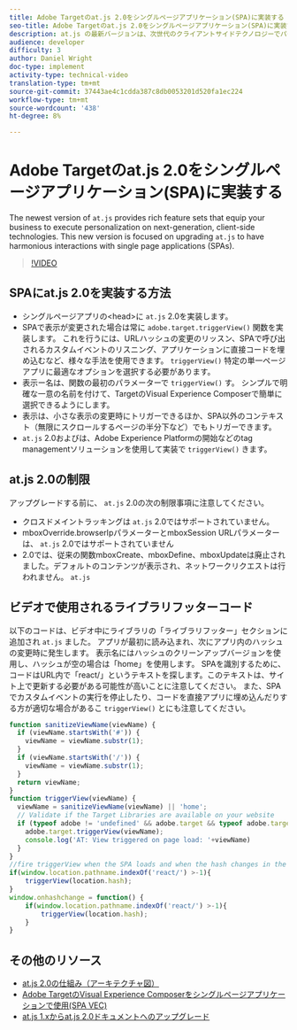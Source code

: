 ```yaml
---
title: Adobe Targetのat.js 2.0をシングルページアプリケーション(SPA)に実装する
seo-title: Adobe Targetのat.js 2.0をシングルページアプリケーション(SPA)に実装する
description: at.js の最新バージョンは、次世代のクライアントサイドテクノロジーでパーソナライゼーションを実行するための機能セットを提供します。この新しいバージョンは、シングルページアプリケーション（SPA）と調和したインタラクションを実現するための at.js のアップグレードに焦点を当てています。
audience: developer
difficulty: 3
author: Daniel Wright
doc-type: implement
activity-type: technical-video
translation-type: tm+mt
source-git-commit: 37443ae4c1cdda387c8db0053201d520fa1ec224
workflow-type: tm+mt
source-wordcount: '438'
ht-degree: 8%

---
```



# Adobe Targetのat.js 2.0をシングルページアプリケーション(SPA)に実装する

The newest version of `at.js` provides rich feature sets that equip your business to execute personalization on next-generation, client-side technologies. This new version is focused on upgrading `at.js` to have harmonious interactions with single page applications (SPAs).

>[!VIDEO](https://video.tv.adobe.com/v/26248?quality=12)

## SPAにat.js 2.0を実装する方法

* シングルページアプリの&lt;head>に `at.js` 2.0を実装します。
* SPAで表示が変更された場合は常に `adobe.target.triggerView()` 関数を実装します。 これを行うには、URLハッシュの変更のリッスン、SPAで呼び出されるカスタムイベントのリスニング、アプリケーションに直接コードを埋め込むなど、様々な手法を使用できます。 `triggerView()` 特定の単一ページアプリに最適なオプションを選択する必要があります。
* 表示ー名は、関数の最初のパラメーターで `triggerView()` す。 シンプルで明確な一意の名前を付けて、TargetのVisual Experience Composerで簡単に選択できるようにします。
* 表示は、小さな表示の変更時にトリガーできるほか、SPA以外のコンテキスト（無限にスクロールするページの半分下など）でもトリガーできます。
* `at.js` 2.0およびは、Adobe Experience Platformの開始などのtag managementソリューションを使用して実装で `triggerView()` きます。

## at.js 2.0の制限

アップグレードする前に、 `at.js` 2.0の次の制限事項に注意してください。

* クロスドメイントラッキングは `at.js` 2.0ではサポートされていません。
* mboxOverride.browserIpパラメーターとmboxSession URLパラメーターは、 `at.js` 2.0ではサポートされていません
* 2.0では、従来の関数mboxCreate、mboxDefine、mboxUpdateは廃止されました。デフォルトのコンテンツが表示され、ネットワークリクエストは行われません。 `at.js`

## ビデオで使用されるライブラリフッターコード

以下のコードは、ビデオ中にライブラリの「ライブラリフッター」セクションに追加され `at.js` ました。 アプリが最初に読み込まれ、次にアプリ内のハッシュの変更時に発生します。 表示名にはハッシュのクリーンアップバージョンを使用し、ハッシュが空の場合は「home」を使用します。 SPAを識別するために、コードはURL内で「react/」というテキストを探します。このテキストは、サイト上で更新する必要がある可能性が高いことに注意してください。 また、SPAでカスタムイベントの実行を停止したり、コードを直接アプリに埋め込んだりする方が適切な場合があるこ `triggerView()` とにも注意してください。

```javascript
function sanitizeViewName(viewName) {
  if (viewName.startsWith('#')) {
    viewName = viewName.substr(1);
  }
  if (viewName.startsWith('/')) {
    viewName = viewName.substr(1);
  }
  return viewName;
}
function triggerView(viewName) {
  viewName = sanitizeViewName(viewName) || 'home';
  // Validate if the Target Libraries are available on your website
  if (typeof adobe != 'undefined' && adobe.target && typeof adobe.target.triggerView === 'function') {
    adobe.target.triggerView(viewName);
    console.log('AT: View triggered on page load: '+viewName)
  }
}
//fire triggerView when the SPA loads and when the hash changes in the SPA
if(window.location.pathname.indexOf('react/') >-1){
    triggerView(location.hash);
}
window.onhashchange = function() {
    if(window.location.pathname.indexOf('react/') >-1){
        triggerView(location.hash);
    }
}
```

## その他のリソース

* [at.js 2.0の仕組み（アーキテクチャ図）](understanding-how-atjs-20-works.md)
* [Adobe TargetのVisual Experience Composerをシングルページアプリケーションで使用(SPA VEC)](../experiences/use-the-visual-experience-composer-for-single-page-applications.md)
* [at.js 1.xからat.js 2.0ドキュメントへのアップグレード](https://docs.adobe.com/content/help/en/target/using/implement-target/client-side/upgrading-from-atjs-1x-to-atjs-20.html)